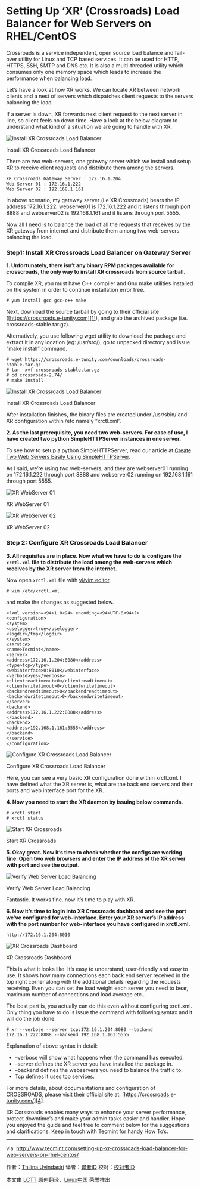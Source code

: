 Setting Up ‘XR’ (Crossroads) Load Balancer for Web Servers on RHEL/CentOS
================================================================================
Crossroads is a service independent, open source load balance and fail-over utility for Linux and TCP based services. It can be used for HTTP, HTTPS, SSH, SMTP and DNS etc. It is also a multi-threaded utility which consumes only one memory space which leads to increase the performance when balancing load.

Let’s have a look at how XR works. We can locate XR between network clients and a nest of servers which dispatches client requests to the servers balancing the load.

If a server is down, XR forwards next client request to the next server in line, so client feels no down time. Have a look at the below diagram to understand what kind of a situation we are going to handle with XR.

![Install XR Crossroads Load Balancer](http://www.tecmint.com/wp-content/uploads/2015/07/Install-XR-Crossroads-Load-Balancer.jpg)

Install XR Crossroads Load Balancer

There are two web-servers, one gateway server which we install and setup XR to receive client requests and distribute them among the servers.

    XR Crossroads Gateway Server : 172.16.1.204
    Web Server 01 : 172.16.1.222
    Web Server 02 : 192.168.1.161

In above scenario, my gateway server (i.e XR Crossroads) bears the IP address 172.16.1.222, webserver01 is 172.16.1.222 and it listens through port 8888 and webserver02 is 192.168.1.161 and it listens through port 5555.

Now all I need is to balance the load of all the requests that receives by the XR gateway from internet and distribute them among two web-servers balancing the load.

### Step1: Install XR Crossroads Load Balancer on Gateway Server ###

**1. Unfortunately, there isn’t any binary RPM packages available for crosscroads, the only way to install XR crossroads from source tarball.**

To compile XR, you must have C++ compiler and Gnu make utilities installed on the system in order to continue installation error free.

    # yum install gcc gcc-c++ make

Next, download the source tarball by going to their official site ([https://crossroads.e-tunity.com][1]), and grab the archived package (i.e. crossroads-stable.tar.gz).

Alternatively, you use following wget utility to download the package and extract it in any location (eg: /usr/src/), go to unpacked directory and issue “make install” command.

    # wget https://crossroads.e-tunity.com/downloads/crossroads-stable.tar.gz
    # tar -xvf crossroads-stable.tar.gz
    # cd crossroads-2.74/
    # make install

![Install XR Crossroads Load Balancer](http://www.tecmint.com/wp-content/uploads/2015/07/Install-XR-Crossroads-Load-Balancer.png)

Install XR Crossroads Load Balancer

After installation finishes, the binary files are created under /usr/sbin/ and XR configuration within /etc namely “xrctl.xml”.

**2. As the last prerequisite, you need two web-servers. For ease of use, I have created two python SimpleHTTPServer instances in one server.**

To see how to setup a python SimpleHTTPServer, read our article at [Create Two Web Servers Easily Using SimpleHTTPServer][2].

As I said, we’re using two web-servers, and they are webserver01 running on 172.16.1.222 through port 8888 and webserver02 running on 192.168.1.161 through port 5555.

![XR WebServer 01](http://www.tecmint.com/wp-content/uploads/2015/07/XR-WebServer01.jpg)

XR WebServer 01

![XR WebServer 02](http://www.tecmint.com/wp-content/uploads/2015/07/XR-WebServer02.jpg)

XR WebServer 02

### Step 2: Configure XR Crossroads Load Balancer ###

**3. All requisites are in place. Now what we have to do is configure the `xrctl.xml` file to distribute the load among the web-servers which receives by the XR server from the internet.**

Now open `xrctl.xml` file with [vi/vim editor][3].

    # vim /etc/xrctl.xml

and make the changes as suggested below.

    <?xml version=<94>1.0<94> encoding=<94>UTF-8<94>?>
    <configuration>
    <system>
    <uselogger>true</uselogger>
    <logdir>/tmp</logdir>
    </system>
    <service>
    <name>Tecmint</name>
    <server>
    <address>172.16.1.204:8080</address>
    <type>tcp</type>
    <webinterface>0:8010</webinterface>
    <verbose>yes</verbose>
    <clientreadtimeout>0</clientreadtimeout>
    <clientwritetimout>0</clientwritetimeout>
    <backendreadtimeout>0</backendreadtimeout>
    <backendwritetimeout>0</backendwritetimeout>
    </server>
    <backend>
    <address>172.16.1.222:8888</address>
    </backend>
    <backend>
    <address>192.168.1.161:5555</address>
    </backend>
    </service>
    </configuration>

![Configure XR Crossroads Load Balancer](http://www.tecmint.com/wp-content/uploads/2015/07/Configure-XR-Crossroads-Load-Balancer.jpg)

Configure XR Crossroads Load Balancer

Here, you can see a very basic XR configuration done within xrctl.xml. I have defined what the XR server is, what are the back end servers and their ports and web interface port for the XR.

**4. Now you need to start the XR daemon by issuing below commands.**

    # xrctl start
    # xrctl status

![Start XR Crossroads](http://www.tecmint.com/wp-content/uploads/2015/07/Start-XR-Crossroads.jpg)

Start XR Crossroads

**5. Okay great. Now it’s time to check whether the configs are working fine. Open two web browsers and enter the IP address of the XR server with port and see the output.**

![Verify Web Server Load Balancing](http://www.tecmint.com/wp-content/uploads/2015/07/Verify-Web-Server-Load-Balancing.jpg)

Verify Web Server Load Balancing

Fantastic. It works fine. now it’s time to play with XR.

**6. Now it’s time to login into XR Crossroads dashboard and see the port we’ve configured for web-interface. Enter your XR server’s IP address with the port number for web-interface you have configured in xrctl.xml.**

    http://172.16.1.204:8010

![XR Crossroads Dashboard](http://www.tecmint.com/wp-content/uploads/2015/07/XR-Crossroads-Dashboard.jpg)

XR Crossroads Dashboard

This is what it looks like. It’s easy to understand, user-friendly and easy to use. It shows how many connections each back end server received in the top right corner along with the additional details regarding the requests receiving. Even you can set the load weight each server you need to bear, maximum number of connections and load average etc..

The best part is, you actually can do this even without configuring xrctl.xml. Only thing you have to do is issue the command with following syntax and it will do the job done.

    # xr --verbose --server tcp:172.16.1.204:8080 --backend 172.16.1.222:8888 --backend 192.168.1.161:5555

Explanation of above syntax in detail:

- –verbose will show what happens when the command has executed.
- –server defines the XR server you have installed the package in.
- –backend defines the webservers you need to balance the traffic to.
- Tcp defines it uses tcp services.

For more details, about documentations and configuration of CROSSROADS, please visit their official site at: [https://crossroads.e-tunity.com/][4].

XR Corssroads enables many ways to enhance your server performance, protect downtime’s and make your admin tasks easier and handier. Hope you enjoyed the guide and feel free to comment below for the suggestions and clarifications. Keep in touch with Tecmint for handy How To’s.

--------------------------------------------------------------------------------

via: http://www.tecmint.com/setting-up-xr-crossroads-load-balancer-for-web-servers-on-rhel-centos/

作者：[Thilina Uvindasiri][a]
译者：[译者ID](https://github.com/译者ID)
校对：[校对者ID](https://github.com/校对者ID)

本文由 [LCTT](https://github.com/LCTT/TranslateProject) 原创翻译，[Linux中国](https://linux.cn/) 荣誉推出

[a]:http://www.tecmint.com/author/thilidhanushka/
[1]:https://crossroads.e-tunity.com/
[2]:http://www.tecmint.com/python-simplehttpserver-to-create-webserver-or-serve-files-instantly/
[3]:http://www.tecmint.com/vi-editor-usage/
[4]:https://crossroads.e-tunity.com/